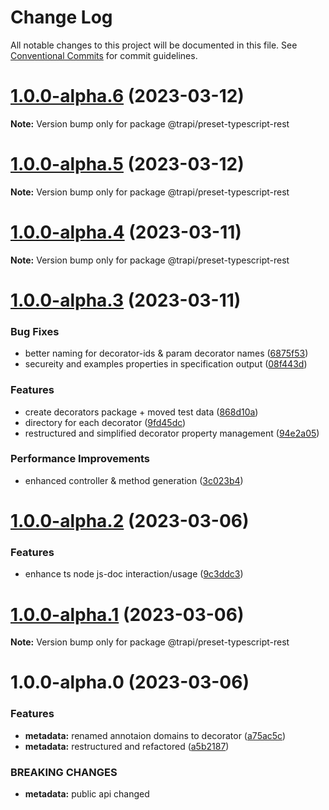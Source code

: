 # Change Log

All notable changes to this project will be documented in this file.
See [Conventional Commits](https://conventionalcommits.org) for commit guidelines.

# [1.0.0-alpha.6](https://github.com/Tada5hi/trapi/compare/@trapi/preset-typescript-rest@1.0.0-alpha.5...@trapi/preset-typescript-rest@1.0.0-alpha.6) (2023-03-12)

**Note:** Version bump only for package @trapi/preset-typescript-rest





# [1.0.0-alpha.5](https://github.com/Tada5hi/trapi/compare/@trapi/preset-typescript-rest@1.0.0-alpha.4...@trapi/preset-typescript-rest@1.0.0-alpha.5) (2023-03-12)

**Note:** Version bump only for package @trapi/preset-typescript-rest





# [1.0.0-alpha.4](https://github.com/Tada5hi/trapi/compare/@trapi/preset-typescript-rest@1.0.0-alpha.3...@trapi/preset-typescript-rest@1.0.0-alpha.4) (2023-03-11)

**Note:** Version bump only for package @trapi/preset-typescript-rest





# [1.0.0-alpha.3](https://github.com/Tada5hi/trapi/compare/@trapi/preset-typescript-rest@1.0.0-alpha.2...@trapi/preset-typescript-rest@1.0.0-alpha.3) (2023-03-11)


### Bug Fixes

* better naming for decorator-ids & param decorator names ([6875f53](https://github.com/Tada5hi/trapi/commit/6875f53d7f5a2379ef19933626e46885ce3fcadc))
* secureity and examples properties in specification output ([08f443d](https://github.com/Tada5hi/trapi/commit/08f443d791c51911f865be626fe439420ee3e3d0))


### Features

* create decorators package + moved test data ([868d10a](https://github.com/Tada5hi/trapi/commit/868d10abfa7895bedba352d871254a8f98f47776))
* directory for each decorator ([9fd45dc](https://github.com/Tada5hi/trapi/commit/9fd45dc1efe520f79c8c3a6d4bdd05c86af9895c))
* restructured and simplified decorator property management ([94e2a05](https://github.com/Tada5hi/trapi/commit/94e2a05841dd826a9c48a95fdcbf670dd92cbf8a))


### Performance Improvements

* enhanced controller & method generation ([3c023b4](https://github.com/Tada5hi/trapi/commit/3c023b4525559a9dff34c6113ba33d6f4c9b0986))





# [1.0.0-alpha.2](https://github.com/Tada5hi/trapi/compare/@trapi/preset-typescript-rest@1.0.0-alpha.1...@trapi/preset-typescript-rest@1.0.0-alpha.2) (2023-03-06)


### Features

* enhance ts node js-doc interaction/usage ([9c3ddc3](https://github.com/Tada5hi/trapi/commit/9c3ddc372b0e73e2ecdc035912dabacc1076541a))





# [1.0.0-alpha.1](https://github.com/Tada5hi/trapi/compare/@trapi/preset-typescript-rest@1.0.0-alpha.0...@trapi/preset-typescript-rest@1.0.0-alpha.1) (2023-03-06)

**Note:** Version bump only for package @trapi/preset-typescript-rest





# 1.0.0-alpha.0 (2023-03-06)


### Features

* **metadata:** renamed annotaion domains to decorator ([a75ac5c](https://github.com/Tada5hi/trapi/commit/a75ac5c60f6013c5270bc8e943f6f2b91e87e24d))
* **metadata:** restructured and refactored ([a5b2187](https://github.com/Tada5hi/trapi/commit/a5b2187e8080ca5084afb3d262c0434eeb7e9f42))


### BREAKING CHANGES

* **metadata:** public api changed
